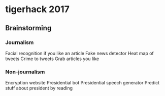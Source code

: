 # tigerhack 2017

## Brainstorming

### Journalism
Facial recognition if you like an article
Fake news detector
Heat map of tweets
Crime to tweets
Grab articles you like

### Non-journalism
Encryption website
Presidential bot
Presidential speech generator
Predict stuff about president by reading
